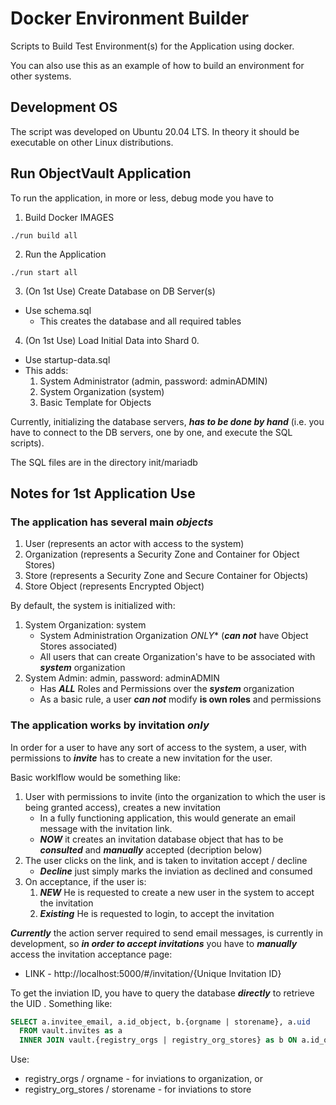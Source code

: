 # Docker Environment Builder

Scripts to Build Test Environment(s) for the Application using docker.

You can also use this as an example of how to build an environment for other systems.

## Development OS

The script was developed on Ubuntu 20.04 LTS.
In theory it should be executable on other Linux distributions.

## Run ObjectVault Application

To run the application, in more or less, debug mode you have to

1. Build Docker IMAGES

```shell
./run build all 
```

2. Run the Application

```shell
./run start all 
```

3. (On 1st Use) Create Database on DB Server(s)
  * Use schema.sql
    * This creates the database and all required tables

4. (On 1st Use) Load Initial Data into Shard 0. 
  * Use startup-data.sql
  * This adds:
    1. System Administrator (admin, password: adminADMIN)
    2. System Organization (system)
    3. Basic Template for Objects

Currently, initializing the database servers, ***has to be done by hand*** (i.e. you have to connect to the DB servers, one by one, and execute the SQL scripts).

The SQL files are in the directory init/mariadb

## Notes for 1st Application Use

### The application has several main ***objects***

1. User (represents an actor with access to the system)
2. Organization (represents a Security Zone and Container for Object Stores)
3. Store (represents a Security Zone and Secure Container for Objects)
4. Store Object (represents Encrypted Object)

By default, the system is initialized with:

1. System Organization: system
    * System Administration Organization *ONLY** (***can not*** have Object Stores associated)
    * All users that can create Organization's have to be associated with ***system*** organization
2. System Admin: admin, password: adminADMIN
    * Has ***ALL*** Roles and Permissions over the ***system*** organization
    * As a basic rule, a user ***can not*** modify **is own roles** and permissions

### The application works by invitation ***only***

In order for a user to have any sort of access to the system, a user, with permissions to ***invite*** has to create a new invitation for the user.

Basic worklflow would be something like:

1. User with permissions to invite (into the organization to which the user is being granted access), creates a new invitation
    * In a fully functioning application, this would generate an email message with the invitation link.
    * ***NOW*** it creates an invitation database object that has to be ***consulted*** and ***manually*** accepted (decription below)
2. The user clicks on the link, and is taken to invitation accept / decline
    * ***Decline*** just simply marks the inviation as declined and consumed
3. On acceptance, if the user is:
    1. ***NEW*** He is requested to create a new user in the system to accept the invitation
    2. ***Existing*** He is requested to login, to accept the invitation

***Currently*** the action server required to send email messages, is currently in development, so ***in order to accept invitations*** you have to ***manually*** access the invitation acceptance page:

* LINK - http://localhost:5000/#/invitation/{Unique Invitation ID}

To get the inviation ID, you have to query the database ***directly*** to retrieve the UID . Something like:

```sql
SELECT a.invitee_email, a.id_object, b.{orgname | storename}, a.uid 
  FROM vault.invites as a
  INNER JOIN vault.{registry_orgs | registry_org_stores} as b ON a.id_object = b.{id_org | id_store}
```

Use:

* registry_orgs / orgname - for inviations to organization, or
* registry_org_stores / storename - for inviations to store
